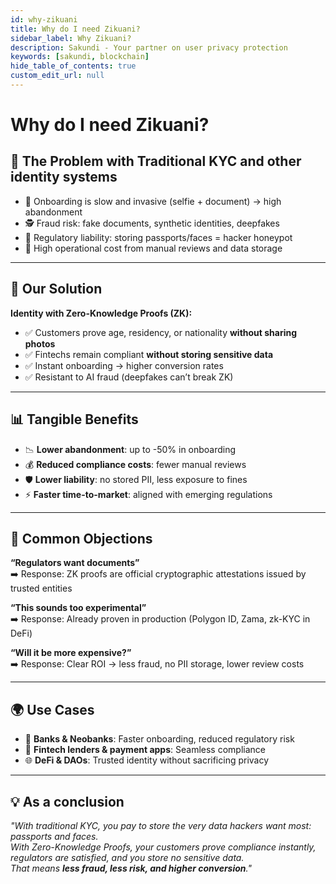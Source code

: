 ```yaml
---
id: why-zikuani
title: Why do I need Zikuani?
sidebar_label: Why Zikuani?
description: Sakundi - Your partner on user privacy protection
keywords: [sakundi, blockchain]
hide_table_of_contents: true
custom_edit_url: null
---
```


# Why do I need Zikuani?

## 🛑 The Problem with Traditional KYC and other identity systems

- 📸 Onboarding is slow and invasive (selfie + document) → high abandonment  
- 🕵️ Fraud risk: fake documents, synthetic identities, deepfakes  
- 🔐 Regulatory liability: storing passports/faces = hacker honeypot  
- 💸 High operational cost from manual reviews and data storage

---

## 🔑 Our Solution

**Identity with Zero-Knowledge Proofs (ZK):**

- ✅ Customers prove age, residency, or nationality **without sharing photos**  
- ✅ Fintechs remain compliant **without storing sensitive data**
- ✅ Instant onboarding → higher conversion rates
- ✅ Resistant to AI fraud (deepfakes can’t break ZK)

---

## 📊 Tangible Benefits

- 📉 **Lower abandonment**: up to -50% in onboarding  
- 💰 **Reduced compliance costs**: fewer manual reviews  
- 🛡 **Lower liability**: no stored PII, less exposure to fines  
- ⚡ **Faster time-to-market**: aligned with emerging regulations  

---

## 🤔 Common Objections

**“Regulators want documents”**  
➡️ Response: ZK proofs are official cryptographic attestations issued by trusted entities  

**“This sounds too experimental”**  
➡️ Response: Already proven in production (Polygon ID, Zama, zk-KYC in DeFi)  

**“Will it be more expensive?”**  
➡️ Response: Clear ROI → less fraud, no PII storage, lower review costs  

---

## 🌍 Use Cases

- 🏦 **Banks & Neobanks**: Faster onboarding, reduced regulatory risk  
- 📱 **Fintech lenders & payment apps**: Seamless compliance  
- 🌐 **DeFi & DAOs**: Trusted identity without sacrificing privacy  

---

## 💡 As a conclusion

*"With traditional KYC, you pay to store the very data hackers want most: passports and faces.  
With Zero-Knowledge Proofs, your customers prove compliance instantly, regulators are satisfied, and you store no sensitive data.  
That means **less fraud, less risk, and higher conversion**."*  